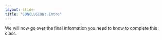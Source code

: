 ```yaml
---
layout: slide
title: "CONCLUSION: Intro"
---
```


We will now go over the final information you need to know to complete this class.